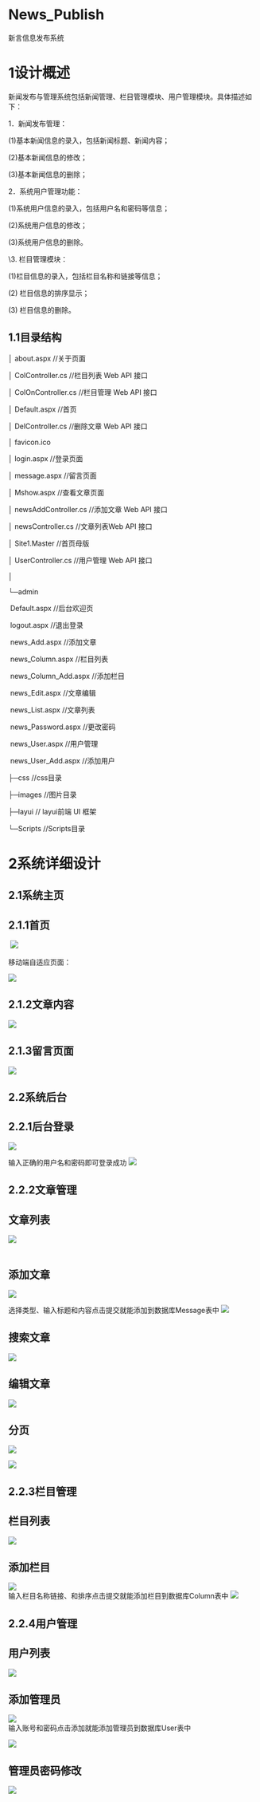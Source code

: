 # News_Publish
新言信息发布系统

# 1设计概述

新闻发布与管理系统包括新闻管理、栏目管理模块、用户管理模块。具体描述如下：

1．新闻发布管理：

(1)基本新闻信息的录入，包括新闻标题、新闻内容；

(2)基本新闻信息的修改；

(3)基本新闻信息的删除；

2．系统用户管理功能：

(1)系统用户信息的录入，包括用户名和密码等信息；

(2)系统用户信息的修改；

(3)系统用户信息的删除。

\3. 栏目管理模块：

(1)栏目信息的录入，包括栏目名称和链接等信息；

(2) 栏目信息的排序显示；

(3) 栏目信息的删除。

 

## 1.1目录结构

│  about.aspx      //关于页面

│  ColController.cs      //栏目列表 Web API 接口

│  ColOnController.cs      //栏目管理 Web API 接口

│  Default.aspx      //首页

│  DelController.cs      //删除文章 Web API 接口

│  favicon.ico   

│  login.aspx      //登录页面

│  message.aspx      //留言页面

│  Mshow.aspx      //查看文章页面

│  newsAddController.cs      //添加文章 Web API 接口

│  newsController.cs       //文章列表Web API 接口

│  Site1.Master      //首页母版

│  UserController.cs      //用户管理 Web API 接口

│

└─admin

​        Default.aspx      //后台欢迎页

​        logout.aspx      //退出登录

​        news_Add.aspx       //添加文章

​        news_Column.aspx       //栏目列表

​        news_Column_Add.aspx      //添加栏目

​        news_Edit.aspx      //文章编辑

​        news_List.aspx      //文章列表

​        news_Password.aspx      //更改密码

​        news_User.aspx      //用户管理

​        news_User_Add.aspx      //添加用户

 

├─css       //css目录

├─images      //图片目录

├─layui      // layui前端 UI 框架

└─Scripts      //Scripts目录

# 2系统详细设计

## 2.1系统主页

## 2.1.1首页

​     ![](https://cdn.icewx.com/github/News_Publish/image001.png)                                             

移动端自适应页面：

   ![](https://cdn.icewx.com/github/News_Publish/image002.png)       

## 2.1.2文章内容

![](https://cdn.icewx.com/github/News_Publish/image003.png)       

## 2.1.3留言页面
  ![](https://cdn.icewx.com/github/News_Publish/image004.png)       


## 2.2系统后台

## 2.2.1后台登录
  ![](https://cdn.icewx.com/github/News_Publish/image005.png)       


输入正确的用户名和密码即可登录成功
  ![](https://cdn.icewx.com/github/News_Publish/image006.png)       


## 2.2.2文章管理

## 文章列表
  ![](https://cdn.icewx.com/github/News_Publish/image007.png)       
​    

## 添加文章
  ![](https://cdn.icewx.com/github/News_Publish/image008.png)       






选择类型、输入标题和内容点击提交就能添加到数据库Message表中
  ![](https://cdn.icewx.com/github/News_Publish/image009.png)       


## 搜索文章
  ![](https://cdn.icewx.com/github/News_Publish/image010.png)       


## 编辑文章
![](https://cdn.icewx.com/github/News_Publish/image011.png)  


## 分页
![](https://cdn.icewx.com/github/News_Publish/image012.png)  

![](https://cdn.icewx.com/github/News_Publish/image013.png)  




## 2.2.3栏目管理

## 栏目列表
![](https://cdn.icewx.com/github/News_Publish/image014.png)  




## 添加栏目
![](https://cdn.icewx.com/github/News_Publish/image015.png)  
输入栏目名称链接、和排序点击提交就能添加栏目到数据库Column表中
![](https://cdn.icewx.com/github/News_Publish/image016.png)  


## 2.2.4用户管理

## 用户列表
![](https://cdn.icewx.com/github/News_Publish/image017.png)  




## 添加管理员
![](https://cdn.icewx.com/github/News_Publish/image019.png)  
输入账号和密码点击添加就能添加管理员到数据库User表中

 ![](https://cdn.icewx.com/github/News_Publish/image018.png)  

   

## 管理员密码修改
![](https://cdn.icewx.com/github/News_Publish/image020.png)  